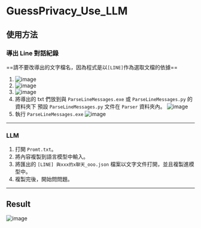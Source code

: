 # GuessPrivacy_Use_LLM
## 使用方法
### 導出 Line 對話紀錄
==請不要改導出的文字檔名，因為程式是以`[LINE]`作為選取文檔的依據==
1. ![image](pics/1.jpg)
2. ![image](pics/2.png)
3. ![image](pics/3.png)
4. 將導出的 txt 們放到與 `ParseLineMessages.exe` 或 `ParseLineMessages.py` 的資料夾下
   預設 `ParseLineMessages.py` 文件在 `Parser` 資料夾內。
   ![image](pics/4.png)
5. 執行 `ParseLineMessages.exe`
   ![image](pics/5.png)

---

### LLM
1. 打開 `Promt.txt`。
2. 將內容複製到語言模型中輸入。
3. 將匯出的 `[LINE] 與xxx的x聊天_ooo.json` 檔案以文字文件打開，並且複製進模型中。
4. 複製完後，開始問問題。

---

## Result
![image](pics/6.png)
